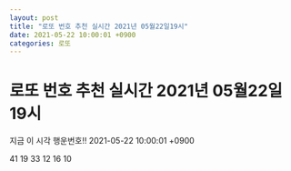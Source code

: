 ```yaml
---
layout: post
title: "로또 번호 추천 실시간 2021년 05월22일19시"
date: 2021-05-22 10:00:01 +0900
categories: 로또
---
```


# 로또 번호 추천 실시간 2021년 05월22일19시

지금 이 시각 행운번호!! 2021-05-22 10:00:01 +0900

 41  19  33  12  16  10 

